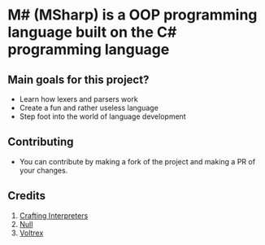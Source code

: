 # M# (MSharp) is a OOP programming language built on the C# programming language

## Main goals for this project?

- Learn how lexers and parsers work
- Create a fun and rather useless language
- Step foot into the world of language development

## Contributing

- You can contribute by making a fork of the project and making a PR of your changes.

## Credits

1. [Crafting Interpreters](https://craftinginterpreters.com)
2. [Null](https://github.com/null8626)
3. [Voltrex](https://github.com/VoltrexKeyva)
